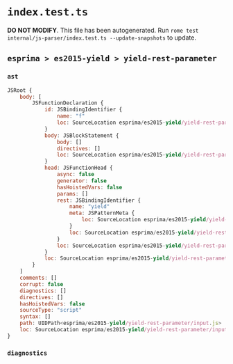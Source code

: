 # `index.test.ts`

**DO NOT MODIFY**. This file has been autogenerated. Run `rome test internal/js-parser/index.test.ts --update-snapshots` to update.

## `esprima > es2015-yield > yield-rest-parameter`

### `ast`

```javascript
JSRoot {
	body: [
		JSFunctionDeclaration {
			id: JSBindingIdentifier {
				name: "f"
				loc: SourceLocation esprima/es2015-yield/yield-rest-parameter/input.js 1:9-1:10 (f)
			}
			body: JSBlockStatement {
				body: []
				directives: []
				loc: SourceLocation esprima/es2015-yield/yield-rest-parameter/input.js 1:21-1:23
			}
			head: JSFunctionHead {
				async: false
				generator: false
				hasHoistedVars: false
				params: []
				rest: JSBindingIdentifier {
					name: "yield"
					meta: JSPatternMeta {
						loc: SourceLocation esprima/es2015-yield/yield-rest-parameter/input.js 1:14-1:19
					}
					loc: SourceLocation esprima/es2015-yield/yield-rest-parameter/input.js 1:14-1:19 (yield)
				}
				loc: SourceLocation esprima/es2015-yield/yield-rest-parameter/input.js 1:10-1:20
			}
			loc: SourceLocation esprima/es2015-yield/yield-rest-parameter/input.js 1:0-1:23
		}
	]
	comments: []
	corrupt: false
	diagnostics: []
	directives: []
	hasHoistedVars: false
	sourceType: "script"
	syntax: []
	path: UIDPath<esprima/es2015-yield/yield-rest-parameter/input.js>
	loc: SourceLocation esprima/es2015-yield/yield-rest-parameter/input.js 1:0-2:0
}
```

### `diagnostics`

```

```
